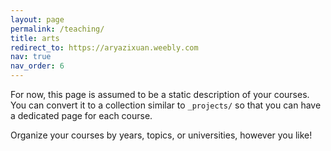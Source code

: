 ```yaml
---
layout: page
permalink: /teaching/
title: arts
redirect_to: https://aryazixuan.weebly.com
nav: true
nav_order: 6
---
```


For now, this page is assumed to be a static description of your courses. You can convert it to a collection similar to `_projects/` so that you can have a dedicated page for each course.

Organize your courses by years, topics, or universities, however you like!

